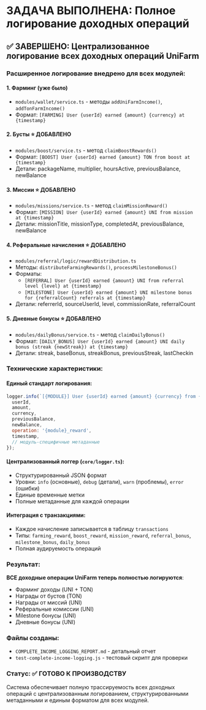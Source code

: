 # ЗАДАЧА ВЫПОЛНЕНА: Полное логирование доходных операций

## ✅ ЗАВЕРШЕНО: Централизованное логирование всех доходных операций UniFarm

### Расширенное логирование внедрено для всех модулей:

#### 1. Фарминг (уже было)
- `modules/wallet/service.ts` - методы `addUniFarmIncome()`, `addTonFarmIncome()`
- Формат: `[FARMING] User {userId} earned {amount} {currency} at {timestamp}`

#### 2. Бусты ⭐ ДОБАВЛЕНО
- `modules/boost/service.ts` - метод `claimBoostRewards()`
- Формат: `[BOOST] User {userId} earned {amount} TON from boost at {timestamp}`
- Детали: packageName, multiplier, hoursActive, previousBalance, newBalance

#### 3. Миссии ⭐ ДОБАВЛЕНО
- `modules/missions/service.ts` - метод `claimMissionReward()`
- Формат: `[MISSION] User {userId} earned {amount} UNI from mission at {timestamp}`
- Детали: missionTitle, missionType, completedAt, previousBalance, newBalance

#### 4. Реферальные начисления ⭐ ДОБАВЛЕНО
- `modules/referral/logic/rewardDistribution.ts`
- Методы: `distributeFarmingRewards()`, `processMilestoneBonus()`
- Форматы:
  - `[REFERRAL] User {userId} earned {amount} UNI from referral level {level} at {timestamp}`
  - `[MILESTONE] User {userId} earned {amount} UNI milestone bonus for {referralCount} referrals at {timestamp}`
- Детали: referrerId, sourceUserId, level, commissionRate, referralCount

#### 5. Дневные бонусы ⭐ ДОБАВЛЕНО
- `modules/dailyBonus/service.ts` - метод `claimDailyBonus()`
- Формат: `[DAILY_BONUS] User {userId} earned {amount} UNI daily bonus (streak {newStreak}) at {timestamp}`
- Детали: streak, baseBonus, streakBonus, previousStreak, lastCheckin

### Технические характеристики:

#### Единый стандарт логирования:
```javascript
logger.info(`[{MODULE}] User {userId} earned {amount} {currency} from {source} at {timestamp}`, {
  userId,
  amount,
  currency,
  previousBalance,
  newBalance,
  operation: '{module}_reward',
  timestamp,
  // модуль-специфичные метаданные
});
```

#### Централизованный логгер (`core/logger.ts`):
- Структурированный JSON формат
- Уровни: `info` (основные), `debug` (детали), `warn` (проблемы), `error` (ошибки)
- Единые временные метки
- Полные метаданные для каждой операции

#### Интеграция с транзакциями:
- Каждое начисление записывается в таблицу `transactions`
- Типы: `farming_reward`, `boost_reward`, `mission_reward`, `referral_bonus`, `milestone_bonus`, `daily_bonus`
- Полная аудируемость операций

### Результат:

**ВСЕ доходные операции UniFarm теперь полностью логируются**:
- Фарминг доходы (UNI + TON)
- Награды от бустов (TON)
- Награды от миссий (UNI)
- Реферальные комиссии (UNI)
- Milestone бонусы (UNI)
- Дневные бонусы (UNI)

### Файлы созданы:
- `COMPLETE_INCOME_LOGGING_REPORT.md` - детальный отчет
- `test-complete-income-logging.js` - тестовый скрипт для проверки

### Статус: ✅ ГОТОВО К ПРОИЗВОДСТВУ

Система обеспечивает полную трассируемость всех доходных операций с централизованным логированием, структурированными метаданными и единым форматом для всех модулей.
